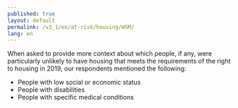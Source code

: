 ```yaml
---
published: true
layout: default
permalink: /v3_1/en/at-risk/housing/WSM/
lang: en
---
```

When asked to provide more context about which people, if any, were particularly unlikely to have housing that meets the requirements of the right to housing in 2019, our respondents mentioned the following:
- People with low social or economic status 
- People with disabilities 
- People with specific medical conditions
